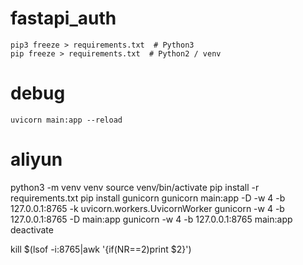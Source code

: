 # fastapi_auth

```shell
pip3 freeze > requirements.txt  # Python3
pip freeze > requirements.txt  # Python2 / venv
```

# debug
```shell
uvicorn main:app --reload
```

# aliyun
python3 -m venv venv
source venv/bin/activate
pip install -r requirements.txt
pip install gunicorn
gunicorn main:app -D -w 4 -b 127.0.0.1:8765 -k uvicorn.workers.UvicornWorker
gunicorn -w 4 -b 127.0.0.1:8765 -D main:app
gunicorn -w 4 -b 127.0.0.1:8765 main:app
deactivate

kill $(lsof -i:8765|awk '{if(NR==2)print $2}')